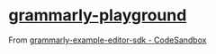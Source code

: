 [grammarly-playground](https://dirkarnez.github.io/grammarly-playground)
========================================================================
From [grammarly-example-editor-sdk - CodeSandbox](https://codesandbox.io/s/github/grammarly/grammarly-for-developers/tree/main/examples/editor-sdk?file=/public/index.html)
